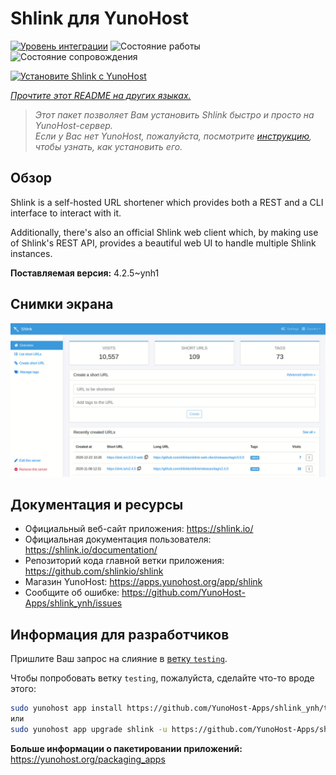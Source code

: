 <!--
Важно: этот README был автоматически сгенерирован <https://github.com/YunoHost/apps/tree/master/tools/readme_generator>
Он НЕ ДОЛЖЕН редактироваться вручную.
-->

# Shlink для YunoHost

[![Уровень интеграции](https://dash.yunohost.org/integration/shlink.svg)](https://ci-apps.yunohost.org/ci/apps/shlink/) ![Состояние работы](https://ci-apps.yunohost.org/ci/badges/shlink.status.svg) ![Состояние сопровождения](https://ci-apps.yunohost.org/ci/badges/shlink.maintain.svg)

[![Установите Shlink с YunoHost](https://install-app.yunohost.org/install-with-yunohost.svg)](https://install-app.yunohost.org/?app=shlink)

*[Прочтите этот README на других языках.](./ALL_README.md)*

> *Этот пакет позволяет Вам установить Shlink быстро и просто на YunoHost-сервер.*  
> *Если у Вас нет YunoHost, пожалуйста, посмотрите [инструкцию](https://yunohost.org/install), чтобы узнать, как установить его.*

## Обзор

Shlink is a self-hosted URL shortener which provides both a REST and a CLI interface to interact with it.

Additionally, there's also an official Shlink web client which, by making use of Shlink's REST API, provides a beautiful web UI to handle multiple Shlink instances.

**Поставляемая версия:** 4.2.5~ynh1

## Снимки экрана

![Снимок экрана Shlink](./doc/screenshots/shlink-web-client-placeholder.jpg)

## Документация и ресурсы

- Официальный веб-сайт приложения: <https://shlink.io/>
- Официальная документация пользователя: <https://shlink.io/documentation/>
- Репозиторий кода главной ветки приложения: <https://github.com/shlinkio/shlink>
- Магазин YunoHost: <https://apps.yunohost.org/app/shlink>
- Сообщите об ошибке: <https://github.com/YunoHost-Apps/shlink_ynh/issues>

## Информация для разработчиков

Пришлите Ваш запрос на слияние в [ветку `testing`](https://github.com/YunoHost-Apps/shlink_ynh/tree/testing).

Чтобы попробовать ветку `testing`, пожалуйста, сделайте что-то вроде этого:

```bash
sudo yunohost app install https://github.com/YunoHost-Apps/shlink_ynh/tree/testing --debug
или
sudo yunohost app upgrade shlink -u https://github.com/YunoHost-Apps/shlink_ynh/tree/testing --debug
```

**Больше информации о пакетировании приложений:** <https://yunohost.org/packaging_apps>
